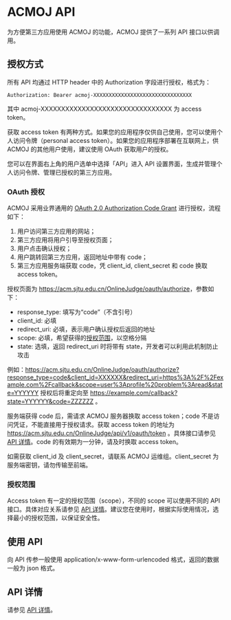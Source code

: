 # ACMOJ API

为方便第三方应用使用 ACMOJ 的功能，ACMOJ 提供了一系列 API 接口以供调用。

## 授权方式

所有 API 均通过 HTTP header 中的 Authorization 字段进行授权，格式为：

```
Authorization: Bearer acmoj-XXXXXXXXXXXXXXXXXXXXXXXXXXXXXXXX
```

其中 acmoj-XXXXXXXXXXXXXXXXXXXXXXXXXXXXXXXX 为 access token。

获取 access token 有两种方式。如果您的应用程序仅供自己使用，您可以使用个人访问令牌（personal access token）。如果您的应用程序部署在互联网上，供 ACMOJ 的其他用户使用，建议使用 OAuth 获取用户的授权。

您可以在界面右上角的用户选单中选择「API」进入 API 设置界面，生成并管理个人访问令牌、管理已授权的第三方应用。

### OAuth 授权

ACMOJ 采用业界通用的 [OAuth 2.0 Authorization Code Grant][oauth2] 进行授权，流程如下：

1. 用户访问第三方应用的网站；
1. 第三方应用将用户引导至授权页面；
1. 用户点击确认授权；
1. 用户跳转回第三方应用，返回地址中带有 code；
1. 第三方应用服务端获取 code，凭 client_id, client_secret 和 code 换取 access token。

授权页面为 <https://acm.sjtu.edu.cn/OnlineJudge/oauth/authorize>，参数如下：

- response_type: 填写为“code”（不含引号）
- client_id: 必填
- redirect_uri: 必填，表示用户确认授权后返回的地址
- scope: 必填，希望获得的[授权范围](#授权范围)，以空格分隔
- state: 选填，返回 redirect_uri 时将带有 state，开发者可以利用此机制防止攻击

例如：https://acm.sjtu.edu.cn/OnlineJudge/oauth/authorize?response_type=code&client_id=XXXXXX&redirect_uri=https%3A%2F%2Fexample.com%2Fcallback&scope=user%3Aprofile%20problem%3Aread&state=YYYYYY 授权后将重定向至 https://example.com/callback?state=YYYYYY&code=ZZZZZZ 。

服务端获得 code 后，需请求 ACMOJ 服务器换取 access token；code 不是访问凭证，不能直接用于授权请求。获取 access token 的地址为 https://acm.sjtu.edu.cn/OnlineJudge/api/v1/oauth/token 。具体接口请参见 [API 详情][swagger]。code 的有效期为一分钟，请及时换取 access token。

如需获取 client_id 及 client_secret，请联系 ACMOJ 运维组。client_secret 为服务端密钥，请勿传输至前端。

### 授权范围

Access token 有一定的授权范围（scope），不同的 scope 可以使用不同的 API 接口。具体对应关系请参见 [API 详情][swagger]。建议您在使用时，根据实际使用情况，选择最小的授权范围，以保证安全性。

## 使用 API

向 API 传参一般使用 application/x-www-form-urlencoded 格式，返回的数据一般为 json 格式。

## API 详情

请参见 [API 详情][swagger]。

[oauth2]: https://www.rfc-editor.org/rfc/rfc6749#section-4.1
[swagger]: /OnlineJudge/static/api/index.html
